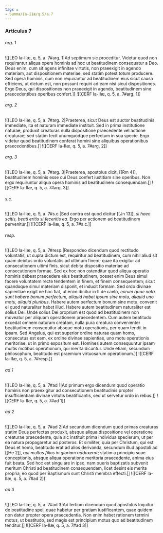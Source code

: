 ```yaml
---
tags : 
- Summa/Ia-IIæ/q.5/a.7
---
```


### Articulus 7

###### arg. 1
![[LEO Ia-IIæ, q. 5, a. 7#arg. 1|Ad septimum sic proceditur. Videtur quod non requirantur aliqua opera hominis ad hoc ut beatitudinem consequatur a Deo. Deus enim, cum sit agens infinitae virtutis, non praeexigit in agendo materiam, aut dispositionem materiae, sed statim potest totum producere. Sed opera hominis, cum non requirantur ad beatitudinem eius sicut causa efficiens, ut dictum est, non possunt requiri ad eam nisi sicut dispositiones. Ergo Deus, qui dispositiones non praeexigit in agendo, beatitudinem sine praecedentibus operibus confert.]]
![[CERF Ia-IIæ, q. 5, a. 7#arg. 1]]

###### arg. 2
![[LEO Ia-IIæ, q. 5, a. 7#arg. 2|Praeterea, sicut Deus est auctor beatitudinis immediate, ita et naturam immediate instituit. Sed in prima institutione naturae, produxit creaturas nulla dispositione praecedente vel actione creaturae; sed statim fecit unumquodque perfectum in sua specie. Ergo videtur quod beatitudinem conferat homini sine aliquibus operationibus praecedentibus.]]
![[CERF Ia-IIæ, q. 5, a. 7#arg. 2]]

###### arg. 3
![[LEO Ia-IIæ, q. 5, a. 7#arg. 3|Praeterea, apostolus dicit, [[Rm 4]], beatitudinem hominis esse cui Deus confert iustitiam sine operibus. Non ergo requiruntur aliqua opera hominis ad beatitudinem consequendam.]]
![[CERF Ia-IIæ, q. 5, a. 7#arg. 3]]

###### s.c.
![[LEO Ia-IIæ, q. 5, a. 7#s.c.|Sed contra est quod dicitur [[Jn 13]], *si haec scitis, beati eritis si feceritis ea*. Ergo per actionem ad beatitudinem pervenitur.]]
![[CERF Ia-IIæ, q. 5, a. 7#s.c.]]

###### resp.
![[LEO Ia-IIæ, q. 5, a. 7#resp.|Respondeo dicendum quod rectitudo voluntatis, ut supra dictum est, requiritur ad beatitudinem, cum nihil aliud sit quam debitus ordo voluntatis ad ultimum finem; quae ita exigitur ad consecutionem ultimi finis, sicut debita dispositio materiae ad consecutionem formae. Sed ex hoc non ostenditur quod aliqua operatio hominis debeat praecedere eius beatitudinem, posset enim Deus simul facere voluntatem recte tendentem in finem, et finem consequentem; sicut quandoque simul materiam disponit, et inducit formam. Sed ordo divinae sapientiae exigit ne hoc fiat, ut enim dicitur in II de caelo, *eorum quae nata sunt habere bonum perfectum, aliquid habet ipsum sine motu, aliquid uno motu, aliquid pluribus*. Habere autem perfectum bonum sine motu, convenit ei quod naturaliter habet illud. Habere autem beatitudinem naturaliter est solius Dei. Unde solius Dei proprium est quod ad beatitudinem non moveatur per aliquam operationem praecedentem. Cum autem beatitudo excedat omnem naturam creatam, nulla pura creatura convenienter beatitudinem consequitur absque motu operationis, per quam tendit in ipsam. Sed Angelus, qui est superior ordine naturae quam homo, consecutus est eam, ex ordine divinae sapientiae, uno motu operationis meritoriae, ut in primo expositum est. Homines autem consequuntur ipsam multis motibus operationum, qui merita dicuntur. Unde etiam, secundum philosophum, beatitudo est praemium virtuosarum operationum.]]
![[CERF Ia-IIæ, q. 5, a. 7#resp.]]

###### ad 1
![[LEO Ia-IIæ, q. 5, a. 7#ad 1|Ad primum ergo dicendum quod operatio hominis non praeexigitur ad consecutionem beatitudinis propter insufficientiam divinae virtutis beatificantis, sed ut servetur ordo in rebus.]]
![[CERF Ia-IIæ, q. 5, a. 7#ad 1]]

###### ad 2
![[LEO Ia-IIæ, q. 5, a. 7#ad 2|Ad secundum dicendum quod primas creaturas statim Deus perfectas produxit, absque aliqua dispositione vel operatione creaturae praecedente, quia sic instituit prima individua specierum, ut per ea natura propagaretur ad posteros. Et similiter, quia per Christum, qui est Deus et homo, beatitudo erat ad alios derivanda, secundum illud apostoli ad [[He 2]], *qui multos filios in gloriam adduxerat*; statim a principio suae conceptionis, absque aliqua operatione meritoria praecedente, anima eius fuit beata. Sed hoc est singulare in ipso, nam pueris baptizatis subvenit meritum Christi ad beatitudinem consequendam, licet desint eis merita propria, eo quod per Baptismum sunt Christi membra effecti.]]
![[CERF Ia-IIæ, q. 5, a. 7#ad 2]]

###### ad 3
![[LEO Ia-IIæ, q. 5, a. 7#ad 3|Ad tertium dicendum quod apostolus loquitur de beatitudine spei, quae habetur per gratiam iustificantem, quae quidem non datur propter opera praecedentia. Non enim habet rationem termini motus, ut beatitudo, sed magis est principium motus quo ad beatitudinem tenditur.]]
![[CERF Ia-IIæ, q. 5, a. 7#ad 3]]

